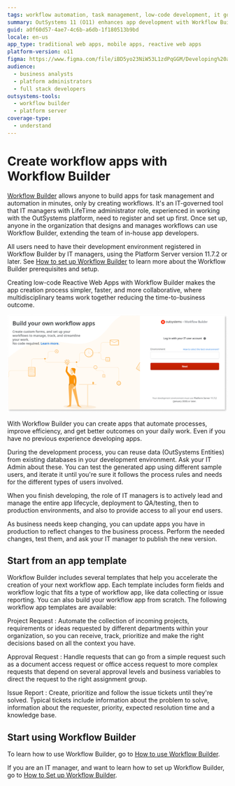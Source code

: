 ```yaml
---
tags: workflow automation, task management, low-code development, it governance, application development
summary: OutSystems 11 (O11) enhances app development with Workflow Builder, enabling rapid, collaborative creation of workflow apps.
guid: a0f60d57-4ae7-4c6b-a6db-1f180513b9bd
locale: en-us
app_type: traditional web apps, mobile apps, reactive web apps
platform-version: o11
figma: https://www.figma.com/file/iBD5yo23NiW53L1zdPqGGM/Developing%20an%20Application?node-id=4376:901
audience:
  - business analysts
  - platform administrators
  - full stack developers
outsystems-tools:
  - workflow builder
  - platform server
coverage-type:
  - understand
---
```


# Create workflow apps with Workflow Builder

[Workflow Builder](http://workflowbuilder.outsystems.com/) allows anyone to build apps for task management and automation in minutes, only by creating workflows. It's an IT-governed tool that IT managers with LifeTime administrator role, experienced in working with the OutSystems platform, need to register and set up first. Once set up, anyone in the organization that designs and manages workflows can use Workflow Builder, extending the team of in-house app developers.

All users need to have their development environment registered in Workflow Builder by IT managers, using the Platform Server version 11.7.2 or later. See [How to set up Workflow Builder](how-setup.md) to learn more about the Workflow Builder prerequisites and setup.

Creating low-code Reactive Web Apps with Workflow Builder makes the app creation process simpler, faster, and more collaborative, where multidisciplinary teams work together reducing the time-to-business outcome.

![Screenshot of the Workflow Builder login interface](images/login-wfb.png "Workflow Builder Login Screen")

With Workflow Builder you can create apps that automate processes, improve efficiency, and get better outcomes on your daily work. Even if you have no previous experience developing apps.  

During the development process, you can reuse data (OutSystems Entities) from existing databases in your development environment. Ask your IT Admin about these. You can test the generated app using different sample users, and iterate it until you're sure it follows the process rules and needs for the different types of users involved.

When you finish developing, the role of IT managers is to actively lead and manage the entire app lifecycle, deployment to QA/testing, then to production environments, and also to provide access to all your end users.

As business needs keep changing, you can update apps you have in production to reflect changes to the business process. Perform the needed changes, test them, and ask your IT manager to publish the new version.

## Start from an app template

Workflow Builder includes several templates that help you accelerate the creation of your next workflow app. Each template includes form fields and workflow logic that fits a type of workflow app, like data collecting or issue reporting. You can also build your workflow app from scratch. The following workflow app templates are available:

Project Request
:   Automate the collection of incoming projects, requirements or ideas requested by different departments within your organization, so you can receive, track, prioritize and make the right decisions based on all the context you have.

Approval Request
:   Handle requests that can go from a simple request such as a document access request or office access request to more complex requests that depend on several approval levels and business variables to direct the request to the right assignment group.

Issue Report
:   Create, prioritize and follow the issue tickets until they're solved. Typical tickets include information about the problem to solve, information about the requester, priority, expected resolution time and a knowledge base.

## Start using Workflow Builder

To learn how to use Workflow Builder, go to [How to use Workflow Builder](how-use.md).

If you are an IT manager, and want to learn how to set up Workflow Builder, go to [How to Set up Workflow Builder](how-setup.md).
